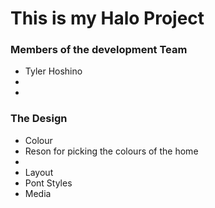 # This is my Halo Project

### Members of the development Team
- Tyler Hoshino
-
-

### The Design
- Colour
 - Reson for picking the colours of the home
 - 
- Layout
- Pont Styles
- Media
